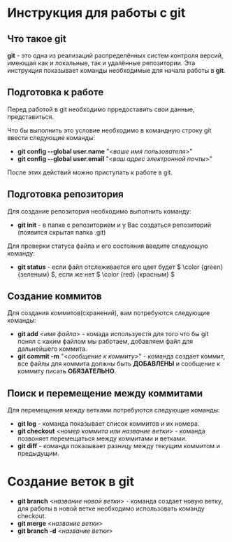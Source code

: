 # **Инструкция для работы с git**

## Что такое git

__git__ - это одна из реализаций распределённых систем контроля версий, имеющая как и локальные, так и удалённые репозитории. Эта инструкция показывает команды необходимые для начала работы в __git__.

## Подготовка к работе 

Перед работой в git необходимо прредоставить свои данные, представиться. 

Что бы выполнить это условие необходимо в командную строку git ввести следующие команды:
* **git config --global user.name** "<*ваше имя пользователя*>"
* **git config --global user.email** "<*ваш адрес электронной почты*>"

После этих действий можно приступать к работе в git.

## Подготовка репозитория
Для создание репозитория необходимо выполнить команду:
* **git init** - в папке с репозиторием и у Вас создаться репозиторий (появится скрытая папка .git)

Для проверки статуса файла и его состояния введите следующую команду:
* **git status** - если файл отслеживается его цвет будет $ \color {green} {зеленым} $, если же нет $ \color {red} {красным} $ 

## Создание коммитов
Для создания коммитов(схранений), вам потребуются следующие команды:
* **git add** <*имя файла*> - комада используестя для того что бы git понял с каким файлом  мы работаем, добавляем файл для дальнейшего коммита.
* **git commit -m** "<*сообщение к коммиту*>" - команда создает коммит, все файлы для коммита должны быть __ДОБАВЛЕНЫ__ и сообщение к коммиту писать __ОБЯЗАТЕЛЬНО__.

## Поиск и перемещение между коммитами

Для перемещения между ветками потребуются следующие команды:

* **git log** - команда показывает список коммитов и их номера.
* **git checkout** <*номер коммита или название ветки*> - команда позвоняет перемещаться между коммитами и ветками.
* **git diff** - команда показывает разницу между текущим коммитом и предыдущим. 

# Создание веток в git
* **git branch** <*название новой ветки*> - команда создает новую ветку, для работы в новой ветке необходимо использовать команду checkout.
* **git merge** <*название ветки*>
* **git branch -d** <*название ветки*>